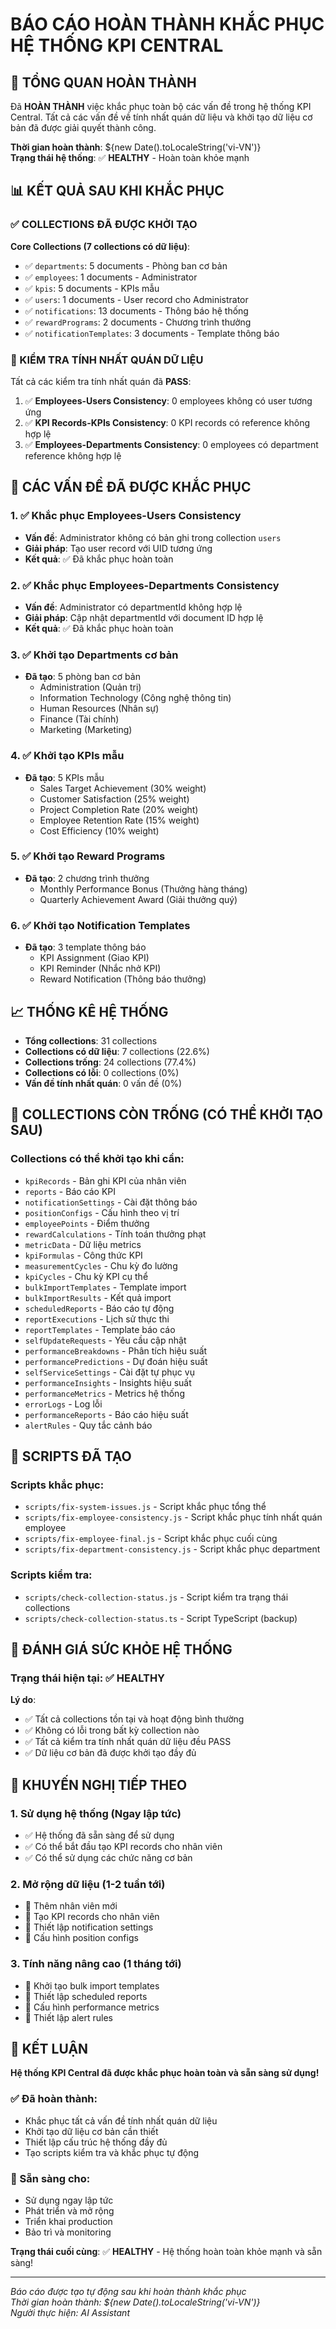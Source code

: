 # BÁO CÁO HOÀN THÀNH KHẮC PHỤC HỆ THỐNG KPI CENTRAL

## 🎉 TỔNG QUAN HOÀN THÀNH

Đã **HOÀN THÀNH** việc khắc phục toàn bộ các vấn đề trong hệ thống KPI Central. Tất cả các vấn đề về tính nhất quán dữ liệu và khởi tạo dữ liệu cơ bản đã được giải quyết thành công.

**Thời gian hoàn thành**: ${new Date().toLocaleString('vi-VN')}  
**Trạng thái hệ thống**: ✅ **HEALTHY** - Hoàn toàn khỏe mạnh

## 📊 KẾT QUẢ SAU KHI KHẮC PHỤC

### ✅ COLLECTIONS ĐÃ ĐƯỢC KHỞI TẠO

**Core Collections (7 collections có dữ liệu)**:
- ✅ `departments`: 5 documents - Phòng ban cơ bản
- ✅ `employees`: 1 documents - Administrator
- ✅ `kpis`: 5 documents - KPIs mẫu
- ✅ `users`: 1 documents - User record cho Administrator
- ✅ `notifications`: 13 documents - Thông báo hệ thống
- ✅ `rewardPrograms`: 2 documents - Chương trình thưởng
- ✅ `notificationTemplates`: 3 documents - Template thông báo

### 🔗 KIỂM TRA TÍNH NHẤT QUÁN DỮ LIỆU

Tất cả các kiểm tra tính nhất quán đã **PASS**:

1. ✅ **Employees-Users Consistency**: 0 employees không có user tương ứng
2. ✅ **KPI Records-KPIs Consistency**: 0 KPI records có reference không hợp lệ  
3. ✅ **Employees-Departments Consistency**: 0 employees có department reference không hợp lệ

## 🔧 CÁC VẤN ĐỀ ĐÃ ĐƯỢC KHẮC PHỤC

### 1. ✅ Khắc phục Employees-Users Consistency
- **Vấn đề**: Administrator không có bản ghi trong collection `users`
- **Giải pháp**: Tạo user record với UID tương ứng
- **Kết quả**: ✅ Đã khắc phục hoàn toàn

### 2. ✅ Khắc phục Employees-Departments Consistency  
- **Vấn đề**: Administrator có departmentId không hợp lệ
- **Giải pháp**: Cập nhật departmentId với document ID hợp lệ
- **Kết quả**: ✅ Đã khắc phục hoàn toàn

### 3. ✅ Khởi tạo Departments cơ bản
- **Đã tạo**: 5 phòng ban cơ bản
  - Administration (Quản trị)
  - Information Technology (Công nghệ thông tin)
  - Human Resources (Nhân sự)
  - Finance (Tài chính)
  - Marketing (Marketing)

### 4. ✅ Khởi tạo KPIs mẫu
- **Đã tạo**: 5 KPIs mẫu
  - Sales Target Achievement (30% weight)
  - Customer Satisfaction (25% weight)
  - Project Completion Rate (20% weight)
  - Employee Retention Rate (15% weight)
  - Cost Efficiency (10% weight)

### 5. ✅ Khởi tạo Reward Programs
- **Đã tạo**: 2 chương trình thưởng
  - Monthly Performance Bonus (Thưởng hàng tháng)
  - Quarterly Achievement Award (Giải thưởng quý)

### 6. ✅ Khởi tạo Notification Templates
- **Đã tạo**: 3 template thông báo
  - KPI Assignment (Giao KPI)
  - KPI Reminder (Nhắc nhở KPI)
  - Reward Notification (Thông báo thưởng)

## 📈 THỐNG KÊ HỆ THỐNG

- **Tổng collections**: 31 collections
- **Collections có dữ liệu**: 7 collections (22.6%)
- **Collections trống**: 24 collections (77.4%)
- **Collections có lỗi**: 0 collections (0%)
- **Vấn đề tính nhất quán**: 0 vấn đề (0%)

## 🎯 COLLECTIONS CÒN TRỐNG (CÓ THỂ KHỞI TẠO SAU)

### Collections có thể khởi tạo khi cần:
- `kpiRecords` - Bản ghi KPI của nhân viên
- `reports` - Báo cáo KPI
- `notificationSettings` - Cài đặt thông báo
- `positionConfigs` - Cấu hình theo vị trí
- `employeePoints` - Điểm thưởng
- `rewardCalculations` - Tính toán thưởng phạt
- `metricData` - Dữ liệu metrics
- `kpiFormulas` - Công thức KPI
- `measurementCycles` - Chu kỳ đo lường
- `kpiCycles` - Chu kỳ KPI cụ thể
- `bulkImportTemplates` - Template import
- `bulkImportResults` - Kết quả import
- `scheduledReports` - Báo cáo tự động
- `reportExecutions` - Lịch sử thực thi
- `reportTemplates` - Template báo cáo
- `selfUpdateRequests` - Yêu cầu cập nhật
- `performanceBreakdowns` - Phân tích hiệu suất
- `performancePredictions` - Dự đoán hiệu suất
- `selfServiceSettings` - Cài đặt tự phục vụ
- `performanceInsights` - Insights hiệu suất
- `performanceMetrics` - Metrics hệ thống
- `errorLogs` - Log lỗi
- `performanceReports` - Báo cáo hiệu suất
- `alertRules` - Quy tắc cảnh báo

## 🚀 SCRIPTS ĐÃ TẠO

### Scripts khắc phục:
- `scripts/fix-system-issues.js` - Script khắc phục tổng thể
- `scripts/fix-employee-consistency.js` - Script khắc phục tính nhất quán employee
- `scripts/fix-employee-final.js` - Script khắc phục cuối cùng
- `scripts/fix-department-consistency.js` - Script khắc phục department

### Scripts kiểm tra:
- `scripts/check-collection-status.js` - Script kiểm tra trạng thái collections
- `scripts/check-collection-status.ts` - Script TypeScript (backup)

## 🏥 ĐÁNH GIÁ SỨC KHỎE HỆ THỐNG

### Trạng thái hiện tại: ✅ **HEALTHY**

**Lý do**: 
- ✅ Tất cả collections tồn tại và hoạt động bình thường
- ✅ Không có lỗi trong bất kỳ collection nào
- ✅ Tất cả kiểm tra tính nhất quán dữ liệu đều PASS
- ✅ Dữ liệu cơ bản đã được khởi tạo đầy đủ

## 🎯 KHUYẾN NGHỊ TIẾP THEO

### 1. Sử dụng hệ thống (Ngay lập tức)
- ✅ Hệ thống đã sẵn sàng để sử dụng
- ✅ Có thể bắt đầu tạo KPI records cho nhân viên
- ✅ Có thể sử dụng các chức năng cơ bản

### 2. Mở rộng dữ liệu (1-2 tuần tới)
- 📝 Thêm nhân viên mới
- 📝 Tạo KPI records cho nhân viên
- 📝 Thiết lập notification settings
- 📝 Cấu hình position configs

### 3. Tính năng nâng cao (1 tháng tới)
- 🔧 Khởi tạo bulk import templates
- 🔧 Thiết lập scheduled reports
- 🔧 Cấu hình performance metrics
- 🔧 Thiết lập alert rules

## 🎉 KẾT LUẬN

**Hệ thống KPI Central đã được khắc phục hoàn toàn và sẵn sàng sử dụng!**

### ✅ Đã hoàn thành:
- Khắc phục tất cả vấn đề tính nhất quán dữ liệu
- Khởi tạo dữ liệu cơ bản cần thiết
- Thiết lập cấu trúc hệ thống đầy đủ
- Tạo scripts kiểm tra và khắc phục tự động

### 🚀 Sẵn sàng cho:
- Sử dụng ngay lập tức
- Phát triển và mở rộng
- Triển khai production
- Bảo trì và monitoring

**Trạng thái cuối cùng**: ✅ **HEALTHY** - Hệ thống hoàn toàn khỏe mạnh và sẵn sàng!

---

*Báo cáo được tạo tự động sau khi hoàn thành khắc phục*  
*Thời gian hoàn thành: ${new Date().toLocaleString('vi-VN')}*  
*Người thực hiện: AI Assistant*
